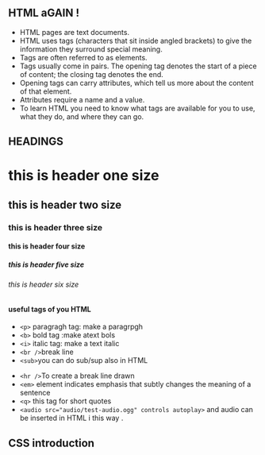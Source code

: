 ## HTML aGAIN ! 
 * HTML pages are text documents.
* HTML uses tags (characters that sit inside angled
brackets) to give the information they surround special
meaning.
* Tags are often referred to as elements.
* Tags usually come in pairs. The opening tag denotes
the start of a piece of content; the closing tag denotes
the end.
* Opening tags can carry attributes, which tell us more
about the content of that element.
* Attributes require a name and a value.
* To learn HTML you need to know what tags are
available for you to use, what they do, and where they
can go.

## HEADINGS
# this is header one size
## this is header two size
### this is header three size
#### this is header four size
##### this is header five size
###### this is header six size


#### useful tags of you HTML 

* ``<p>`` paragragh tag: make a paragrpgh 
* ``<b>`` bold tag   :make atext bols
* ``<i>`` italic tag: make a text italic
* ``<br />``break line
* ``<sub>``you can do sub/sup also in HTML 
+ ``<hr />``To create a break line drawn 
+ ``<em>`` element indicates
emphasis that subtly changes
the meaning of a sentence
+ ``<q>`` this  tag for short quotes
+ ``<audio src="audio/test-audio.ogg"
 controls autoplay>`` and audio can be inserted in HTML i this way .



## CSS introduction 

 
 


